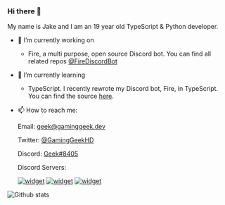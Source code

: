 ### Hi there 👋

My name is Jake and I am an 19 year old TypeScript & Python developer.

- 🔭 I’m currently working on
  * Fire, a multi purpose, open source Discord bot. You can find all related repos [@FireDiscordBot](https://github.com/FireDiscordBot)

- 🌱 I’m currently learning
  * TypeScript. I recently rewrote my Discord bot, Fire, in TypeScript. You can find the source [here](https://github.com/FireDiscordBot/bot).
  
- 📫 How to reach me:

  Email: geek@gaminggeek.dev
  
  Twitter: [@GamingGeekHD](https://twitter.com/gaminggeekhd)
  
  Discord: [Geek#8405](https://discord.com/users/287698408855044097)
  
  Discord Servers:
  
  [![widget](https://inv.wtf/widget/fire)](https://inv.wtf/fire)
  [![widget](https://inv.wtf/widget/😳)](https://inv.wtf/😳)
  [![widget](https://inv.wtf/widget/🐵)](https://inv.wtf/🐵)
  
![Github stats](https://github-readme-stats.vercel.app/api?username=GamingGeek&theme=blueberry&count_private=true&hide_border=true&line_height=25)
